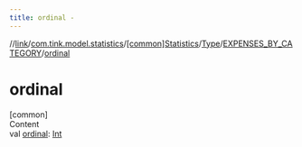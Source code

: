 ```yaml
---
title: ordinal -
---
```

//[link](../../../../index.md)/[com.tink.model.statistics](../../../index.md)/[[common]Statistics](../../index.md)/[Type](../index.md)/[EXPENSES_BY_CATEGORY](index.md)/[ordinal](ordinal.md)



# ordinal  
[common]  
Content  
val [ordinal](ordinal.md): [Int](https://kotlinlang.org/api/latest/jvm/stdlib/kotlin/-int/index.html)  



